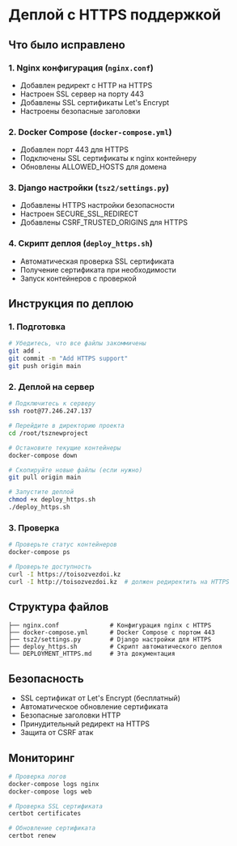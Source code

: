 # Деплой с HTTPS поддержкой

## Что было исправлено

### 1. Nginx конфигурация (`nginx.conf`)
- Добавлен редирект с HTTP на HTTPS
- Настроен SSL сервер на порту 443
- Добавлены SSL сертификаты Let's Encrypt
- Настроены безопасные заголовки

### 2. Docker Compose (`docker-compose.yml`)
- Добавлен порт 443 для HTTPS
- Подключены SSL сертификаты к nginx контейнеру
- Обновлены ALLOWED_HOSTS для домена

### 3. Django настройки (`tsz2/settings.py`)
- Добавлены HTTPS настройки безопасности
- Настроен SECURE_SSL_REDIRECT
- Добавлены CSRF_TRUSTED_ORIGINS для HTTPS

### 4. Скрипт деплоя (`deploy_https.sh`)
- Автоматическая проверка SSL сертификата
- Получение сертификата при необходимости
- Запуск контейнеров с проверкой

## Инструкция по деплою

### 1. Подготовка
```bash
# Убедитесь, что все файлы закоммичены
git add .
git commit -m "Add HTTPS support"
git push origin main
```

### 2. Деплой на сервер
```bash
# Подключитесь к серверу
ssh root@77.246.247.137

# Перейдите в директорию проекта
cd /root/tsznewproject

# Остановите текущие контейнеры
docker-compose down

# Скопируйте новые файлы (если нужно)
git pull origin main

# Запустите деплой
chmod +x deploy_https.sh
./deploy_https.sh
```

### 3. Проверка
```bash
# Проверьте статус контейнеров
docker-compose ps

# Проверьте доступность
curl -I https://toisozvezdoi.kz
curl -I http://toisozvezdoi.kz  # должен редиректить на HTTPS
```

## Структура файлов

```
├── nginx.conf              # Конфигурация nginx с HTTPS
├── docker-compose.yml      # Docker Compose с портом 443
├── tsz2/settings.py        # Django настройки для HTTPS
├── deploy_https.sh         # Скрипт автоматического деплоя
└── DEPLOYMENT_HTTPS.md     # Эта документация
```

## Безопасность

- SSL сертификат от Let's Encrypt (бесплатный)
- Автоматическое обновление сертификата
- Безопасные заголовки HTTP
- Принудительный редирект на HTTPS
- Защита от CSRF атак

## Мониторинг

```bash
# Проверка логов
docker-compose logs nginx
docker-compose logs web

# Проверка SSL сертификата
certbot certificates

# Обновление сертификата
certbot renew
```
